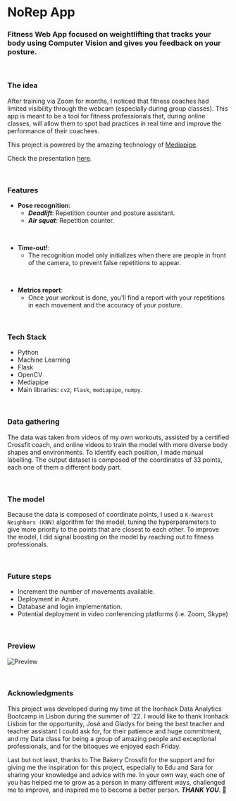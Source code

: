 # **NoRep App**

### Fitness Web App focused on weightlifting that tracks your body using Computer Vision and gives you feedback on your posture.

<br>

### **The idea**

After training via Zoom for months, I noticed that fitness coaches had limited visibility through the webcam (especially during group classes). This app is meant to be a tool for fitness professionals that, during online classes, will allow them to spot bad practices in real time and improve the performance of their coachees.

This project is powered by the amazing technology of [Mediapipe](https://mediapipe.dev/).

Check the presentation [here](https://www.canva.com/design/DAFK_LJqxA4/uFmDz_rNq8PuCC3Y5FaNMw/view?utm_content=DAFK_LJqxA4&utm_campaign=designshare&utm_medium=link2&utm_source=sharebutton).

<br>

### **Features**

- **Pose recognition**:
    - ***Deadlift***: Repetition counter and posture assistant.
    - ***Air squat***: Repetition counter.

<br>

- **Time-out!**:
    - The recognition model only initializes when there are people in front of the camera, to prevent false repetitions to appear.

<br>

- **Metrics report**:
    - Once your workout is done, you'll find a report with your repetitions in each movement and the accuracy of your posture.

<br>

### **Tech Stack**

- Python
- Machine Learning
- Flask
- OpenCV
- Mediapipe
- Main libraries: `cv2`, `Flask`, `mediapipe`, `numpy`.

<br>

### **Data gathering**

The data was taken from videos of my own workouts, assisted by a certified Crossfit coach, and online videos to train the model with more diverse body shapes and environments. To identify each position, I made manual labelling. The output dataset is composed of the coordinates of 33 points, each one of them a different body part.

<br>

### **The model**

Because the data is composed of coordinate points, I used a `K-Nearest Neighbors (KNN)` algorithm for the model, tuning the hyperparameters to give more priority to the points that are closest to each other. To improve the model, I did signal boosting on the model by reaching out to fitness professionals.

<br>

### **Future steps**

- Increment the number of movements available.
- Deployment in Azure.
- Database and login implementation.
- Potential deployment in video conferencing platforms (i.e. Zoom, Skype)

<br>

### **Preview**

![Preview](https://raw.githubusercontent.com/andersgom/norep-app/main/static/videos/NoRep-App-Demo-gif.gif?token=GHSAT0AAAAAABYIZV6M77YXEOAVUY2UTW36YYQSXCQ)

<br>

### **Acknowledgments**

This project was developed during my time at the Ironhack Data Analytics Bootcamp in Lisbon during the summer of '22. I would like to thank Ironhack Lisbon for the opportunity, José and Gladys for being the best teacher and teacher assistant I could ask for, for their patience and huge commitment, and my Data class for being a group of amazing people and exceptional professionals, and for the bitoques we enjoyed each Friday.

Last but not least, thanks to The Bakery Crossfit for the support and for giving me the inspiration for this project, especially to Edu and Sara for sharing your knowledge and advice with me. In your own way, each one of you has helped me to grow as a person in many different ways, challenged me to improve, and inspired me to become a better person. ***THANK YOU***. 💙
